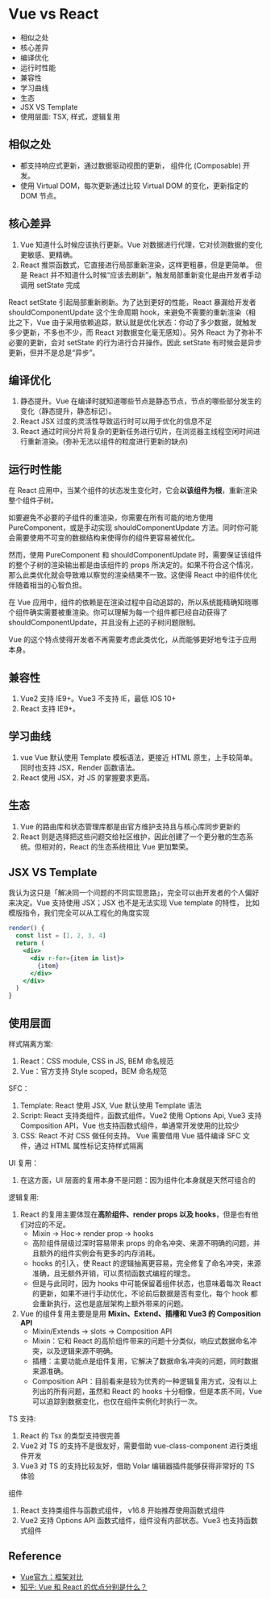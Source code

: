 # Vue vs React

- 相似之处
- 核心差异
- 编译优化
- 运行时性能
- 兼容性
- 学习曲线
- 生态
- JSX VS Template
- 使用层面: TSX, 样式，逻辑复用


## 相似之处
- 都支持响应式更新，通过数据驱动视图的更新， 组件化 (Composable) 开发。
- 使用 Virtual DOM，每次更新通过比较 Virtual DOM 的变化，更新指定的 DOM 节点。


## 核心差异
1. Vue 知道什么时候应该执行更新。Vue 对数据进行代理，它对侦测数据的变化更敏感、更精确。
2. React 推崇函数式，它直接进行局部重新渲染，这样更粗暴，但是更简单。
 但是 React 并不知道什么时候“应该去刷新”，触发局部重新变化是由开发者手动调用 setState 完成

React setState 引起局部重新刷新。为了达到更好的性能，React 暴漏给开发者 shouldComponentUpdate 这个生命周期 hook，来避免不需要的重新渲染（相比之下，Vue 由于采用依赖追踪，默认就是优化状态：你动了多少数据，就触发多少更新，不多也不少，而 React 对数据变化毫无感知）。另外 React 为了弥补不必要的更新，会对 setState 的行为进行合并操作。因此 setState 有时候会是异步更新，但并不是总是“异步”。


## 编译优化
1. 静态提升。Vue 在编译时就知道哪些节点是静态节点，节点的哪些部分发生的变化（静态提升，静态标记）。
2. React JSX 过度的灵活性导致运行时可以用于优化的信息不足
3. React 通过时间分片将复杂的更新任务进行切片，在浏览器主线程空闲时间进行重新渲染。(弥补无法以组件的粒度进行更新的缺点) 


## 运行时性能
在 React 应用中，当某个组件的状态发生变化时，它会**以该组件为根**，重新渲染整个组件子树。

如要避免不必要的子组件的重渲染，你需要在所有可能的地方使用 PureComponent，或是手动实现 shouldComponentUpdate 方法。同时你可能会需要使用不可变的数据结构来使得你的组件更容易被优化。

然而，使用 PureComponent 和 shouldComponentUpdate 时，需要保证该组件的整个子树的渲染输出都是由该组件的 props 所决定的。如果不符合这个情况，那么此类优化就会导致难以察觉的渲染结果不一致。这使得 React 中的组件优化伴随着相当的心智负担。

在 Vue 应用中，组件的依赖是在渲染过程中自动追踪的，所以系统能精确知晓哪个组件确实需要被重渲染。你可以理解为每一个组件都已经自动获得了 shouldComponentUpdate，并且没有上述的子树问题限制。

Vue 的这个特点使得开发者不再需要考虑此类优化，从而能够更好地专注于应用本身。


## 兼容性
1. Vue2 支持 IE9+。Vue3 不支持 IE，最低 IOS 10+
2. React 支持 IE9+。


## 学习曲线
1. vue Vue 默认使用 Template 模板语法，更接近 HTML 原生，上手较简单。同时也支持 JSX，Render 函数语法。
2. React 使用 JSX，对 JS 的掌握要求更高。


## 生态
1. Vue 的路由库和状态管理库都是由官方维护支持且与核心库同步更新的
2. React 则是选择把这些问题交给社区维护，因此创建了一个更分散的生态系统。但相对的，React 的生态系统相比 Vue 更加繁荣。


## JSX VS Template
我认为这只是「解决同一个问题的不同实现思路」，完全可以由开发者的个人偏好来决定。Vue 支持使用 JSX；JSX 也不是无法实现 Vue template 的特性，
比如模版指令，我们完全可以从工程化的角度实现
```jsx
render() {
  const list = [1, 2, 3, 4]
  return (
    <div>
      <div r-for={item in list}>
        {item}
      </div>
    </div>
  )
}
```


## 使用层面
样式隔离方案:
  1. React：CSS module, CSS in JS, BEM 命名规范
  2. Vue：官方支持 Style scoped，BEM 命名规范


SFC：
  1. Template: React 使用 JSX, Vue 默认使用 Template 语法
  2. Script: React 支持类组件，函数式组件。Vue2 使用 Options Api, Vue3 支持 Composition API，Vue 也支持函数式组件，单通常开发使用的比较少
  3. CSS: React 不对 CSS 做任何支持。 Vue 需要借用 Vue 插件编译 SFC 文件，通过 HTML 属性标记支持样式隔离


UI 复用：
  1. 在这方面，UI 层面的复用本身不是问题：因为组件化本身就是天然可组合的


逻辑复用:
  1. React 的复用主要体现在**高阶组件、render props 以及 hooks**，但是也有他们对应的不足。
      - Mixin -> Hoc-> render prop -> hooks
      - 高阶组件层级过深时容易带来 props 的命名冲突、来源不明确的问题，并且额外的组件实例会有更多的内存消耗。
      - hooks 的引入，使 React 的逻辑抽离更容易，完全修复了命名冲突，来源准确，且无额外开销，可以贯彻函数式编程的理念。
      - 但是与此同时，因为 hooks 中可能保留着组件状态，也意味着每次 React 的更新，如果不进行手动优化，不论前后数据是否有变化，每个 hook 都会重新执行，这也是底层架构上额外带来的问题。
  2. Vue 的组件复用主要是是用 **Mixin、Extend、插槽和 Vue3 的 Composition API**
      - Mixin/Extends -> slots -> Composition API
      - Mixin：它和 React 的高阶组件带来的问题十分类似，响应式数据命名冲突，以及逻辑来源不明确。
      - 插槽：主要功能点是组件复用，它解决了数据命名冲突的问题，同时数据来源准确。
      - Composition API：目前看来是较为优秀的一种逻辑复用方式，没有以上列出的所有问题，虽然和 React 的 hooks 十分相像，但是本质不同，Vue 可以追踪到数据变化，也仅在组件实例化时执行一次。


TS 支持:
  1. React 的 Tsx 的类型支持很完善
  2. Vue2 对 TS 的支持不是很友好，需要借助 vue-class-component 进行类组件开发
  3. Vue3 对 TS 的支持比较友好，借助 Volar 编辑器插件能够获得非常好的 TS 体验


组件
  1. React 支持类组件与函数式组件， v16.8 开始推荐使用函数式组件
  2. Vue2 支持 Options API 函数式组件，组件没有内部状态。Vue3 也支持函数式组件



## Reference
- [Vue官方：框架对比](https://v2.cn.vuejs.org/v2/guide/comparison.html)
- [知乎: Vue 和 React 的优点分别是什么？](https://www.zhihu.com/question/301860721)